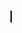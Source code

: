 <html>
<head>
    <title>Simple 2D Game</title>
    <style>
        canvas {
            border: 1px solid black;
        }
    </style>
</head>
<body>
    <canvas id="gameCanvas" width="500" height="500"></canvas>
    <script>
        var canvas = document.getElementById("gameCanvas");
        var ctx = canvas.getContext("2d");

        var rect = {
            x: 50,
            y: 50,
            width: 50,
            height: 50,
            speed: 5
        };

        document.addEventListener("keydown", function(event) {
            switch (event.key) {
                case "ArrowUp":
                    rect.y -= rect.speed;
                    break;
                case "ArrowDown":
                    rect.y += rect.speed;
                    break;
                case "ArrowLeft":
                    rect.x -= rect.speed;
                    break;
                case "ArrowRight":
                    rect.x += rect.speed;
                    break;
            }
            draw();
        });

        function draw() {
            ctx.clearRect(0, 0, canvas.width, canvas.height);
            ctx.fillStyle = "blue";
            ctx.fillRect(rect.x, rect.y, rect.width, rect.height);
        }

        draw();
    </script>
</body>
